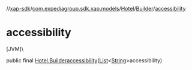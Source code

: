 //[xap-sdk](../../../../index.md)/[com.expediagroup.sdk.xap.models](../../index.md)/[Hotel](../index.md)/[Builder](index.md)/[accessibility](accessibility.md)

# accessibility

[JVM]\

public final [Hotel.Builder](index.md)[accessibility](accessibility.md)([List](https://docs.oracle.com/javase/8/docs/api/java/util/List.html)&lt;[String](https://docs.oracle.com/javase/8/docs/api/java/lang/String.html)&gt;accessibility)
